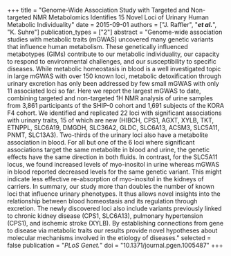 +++
title = "Genome-Wide Association Study with Targeted and Non-targeted NMR Metabolomics Identifies 15 Novel Loci of Urinary Human Metabolic Individuality"
date = 2015-09-01
authors = ["J. Raffler", "***et al.***", "K. Suhre"]
publication_types = ["2"]
abstract = "Genome-wide association studies with metabolic traits (mGWAS) uncovered many genetic variants that influence human metabolism. These genetically influenced metabotypes (GIMs) contribute to our metabolic individuality, our capacity to respond to environmental challenges, and our susceptibility to specific diseases. While metabolic homeostasis in blood is a well investigated topic in large mGWAS with over 150 known loci, metabolic detoxification through urinary excretion has only been addressed by few small mGWAS with only 11 associated loci so far. Here we report the largest mGWAS to date, combining targeted and non-targeted 1H NMR analysis of urine samples from 3,861 participants of the SHIP-0 cohort and 1,691 subjects of the KORA F4 cohort. We identified and replicated 22 loci with significant associations with urinary traits, 15 of which are new (HIBCH, CPS1, AGXT, XYLB, TKT, ETNPPL, SLC6A19, DMGDH, SLC36A2, GLDC, SLC6A13, ACSM3, SLC5A11, PNMT, SLC13A3). Two-thirds of the urinary loci also have a metabolite association in blood. For all but one of the 6 loci where significant associations target the same metabolite in blood and urine, the genetic effects have the same direction in both fluids. In contrast, for the SLC5A11 locus, we found increased levels of myo-inositol in urine whereas mGWAS in blood reported decreased levels for the same genetic variant. This might indicate less effective re-absorption of myo-inositol in the kidneys of carriers. In summary, our study more than doubles the number of known loci that influence urinary phenotypes. It thus allows novel insights into the relationship between blood homeostasis and its regulation through excretion. The newly discovered loci also include variants previously linked to chronic kidney disease (CPS1, SLC6A13), pulmonary hypertension (CPS1), and ischemic stroke (XYLB). By establishing connections from gene to disease via metabolic traits our results provide novel hypotheses about molecular mechanisms involved in the etiology of diseases."
selected = false
publication = "*PLoS Genet.*"
doi = "10.1371/journal.pgen.1005487"
+++

